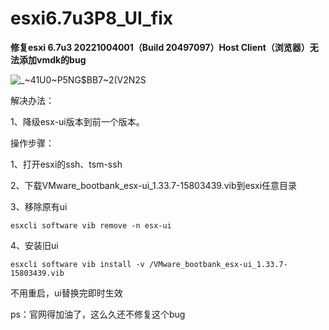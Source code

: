 # esxi6.7u3P8_UI_fix

****修复esxi 6.7u3 20221004001（Build 20497097）Host Client（浏览器）无法添加vmdk的bug****

![_~41U0~P5NG$BB7~2(V2N2S](https://github.com/tujj99/esxi6.7u3P8_UI_fix/assets/53027340/808ce53e-0ba7-485b-b470-4647161a8b27)

解决办法：

1、降级esx-ui版本到前一个版本。

操作步骤：

1、打开esxi的ssh、tsm-ssh

2、下载VMware_bootbank_esx-ui_1.33.7-15803439.vib到esxi任意目录

3、移除原有ui

``esxcli software vib remove -n esx-ui  ``

4、安装旧ui

``esxcli software vib install -v /VMware_bootbank_esx-ui_1.33.7-15803439.vib``

不用重启，ui替换完即时生效

ps：官网得加油了，这么久还不修复这个bug
